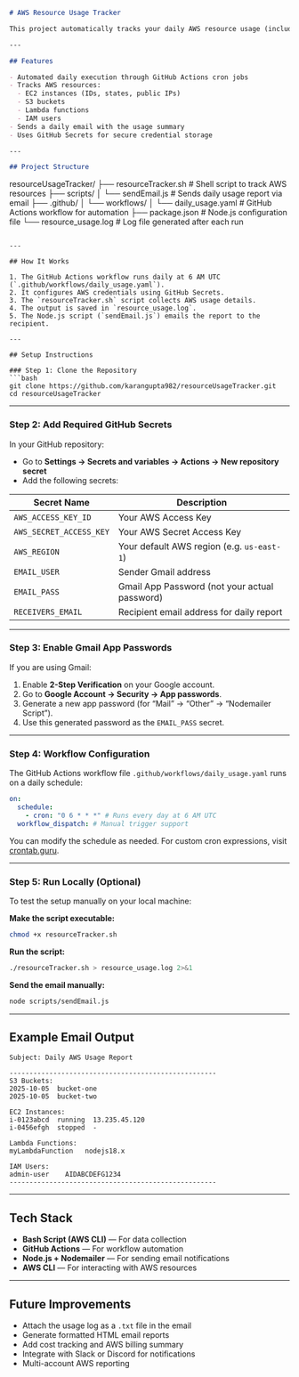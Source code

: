 ```md
# AWS Resource Usage Tracker

This project automatically tracks your daily AWS resource usage (including EC2, S3, Lambda, and IAM) and sends a daily email report using GitHub Actions, Node.js, and Nodemailer.

---

## Features

- Automated daily execution through GitHub Actions cron jobs  
- Tracks AWS resources:
  - EC2 instances (IDs, states, public IPs)
  - S3 buckets
  - Lambda functions
  - IAM users
- Sends a daily email with the usage summary  
- Uses GitHub Secrets for secure credential storage  

---

## Project Structure

```

resourceUsageTracker/
├── resourceTracker.sh                 # Shell script to track AWS resources
├── scripts/
│   └── sendEmail.js                   # Sends daily usage report via email
├── .github/
│   └── workflows/
│       └── daily_usage.yaml           # GitHub Actions workflow for automation
├── package.json                       # Node.js configuration file
└── resource_usage.log                 # Log file generated after each run

````

---

## How It Works

1. The GitHub Actions workflow runs daily at 6 AM UTC (`.github/workflows/daily_usage.yaml`).
2. It configures AWS credentials using GitHub Secrets.
3. The `resourceTracker.sh` script collects AWS usage details.
4. The output is saved in `resource_usage.log`.
5. The Node.js script (`sendEmail.js`) emails the report to the recipient.

---

## Setup Instructions

### Step 1: Clone the Repository
```bash
git clone https://github.com/karangupta982/resourceUsageTracker.git
cd resourceUsageTracker
````

---

### Step 2: Add Required GitHub Secrets

In your GitHub repository:

* Go to **Settings → Secrets and variables → Actions → New repository secret**
* Add the following secrets:

| Secret Name             | Description                                   |
| ----------------------- | --------------------------------------------- |
| `AWS_ACCESS_KEY_ID`     | Your AWS Access Key                           |
| `AWS_SECRET_ACCESS_KEY` | Your AWS Secret Access Key                    |
| `AWS_REGION`            | Your default AWS region (e.g. `us-east-1`)    |
| `EMAIL_USER`            | Sender Gmail address                          |
| `EMAIL_PASS`            | Gmail App Password (not your actual password) |
| `RECEIVERS_EMAIL`       | Recipient email address for daily report      |

---

### Step 3: Enable Gmail App Passwords

If you are using Gmail:

1. Enable **2-Step Verification** on your Google account.
2. Go to **Google Account → Security → App passwords**.
3. Generate a new app password (for “Mail” → “Other” → “Nodemailer Script”).
4. Use this generated password as the `EMAIL_PASS` secret.

---

### Step 4: Workflow Configuration

The GitHub Actions workflow file `.github/workflows/daily_usage.yaml` runs on a daily schedule:

```yaml
on:
  schedule:
    - cron: "0 6 * * *" # Runs every day at 6 AM UTC
  workflow_dispatch: # Manual trigger support
```

You can modify the schedule as needed.
For custom cron expressions, visit [crontab.guru](https://crontab.guru/).

---

### Step 5: Run Locally (Optional)

To test the setup manually on your local machine:

**Make the script executable:**

```bash
chmod +x resourceTracker.sh
```

**Run the script:**

```bash
./resourceTracker.sh > resource_usage.log 2>&1
```

**Send the email manually:**

```bash
node scripts/sendEmail.js
```

---

## Example Email Output

```
Subject: Daily AWS Usage Report

----------------------------------------------------
S3 Buckets:
2025-10-05  bucket-one
2025-10-05  bucket-two

EC2 Instances:
i-0123abcd  running  13.235.45.120
i-0456efgh  stopped  -

Lambda Functions:
myLambdaFunction   nodejs18.x

IAM Users:
admin-user    AIDABCDEFG1234
----------------------------------------------------
```

---

## Tech Stack

* **Bash Script (AWS CLI)** — For data collection
* **GitHub Actions** — For workflow automation
* **Node.js + Nodemailer** — For sending email notifications
* **AWS CLI** — For interacting with AWS resources

---

## Future Improvements

* Attach the usage log as a `.txt` file in the email
* Generate formatted HTML email reports
* Add cost tracking and AWS billing summary
* Integrate with Slack or Discord for notifications
* Multi-account AWS reporting

```

